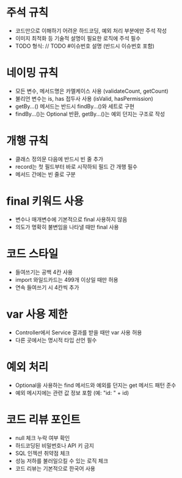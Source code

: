 # 주석 규칙
- 코드만으로 이해하기 어려운 하드코딩, 예외 처리 부분에만 주석 작성
- 이미지 최적화 등 기술적 설명이 필요한 로직에 주석 필수
- TODO 형식: // TODO #이슈번호 설명 (반드시 이슈번호 포함)

# 네이밍 규칙
- 모든 변수, 메서드명은 카멜케이스 사용 (validateCount, getCount)
- 불리언 변수는 is, has 접두사 사용 (isValid, hasPermission)
- getBy...() 메서드는 반드시 findBy...()와 세트로 구현
- findBy...()는 Optional 반환, getBy...()는 예외 던지는 구조로 작성

# 개행 규칙
- 클래스 정의문 다음에 반드시 빈 줄 추가
- record는 첫 필드부터 바로 시작하되 필드 간 개행 필수
- 메서드 간에는 빈 줄로 구분

# final 키워드 사용
- 변수나 매개변수에 기본적으로 final 사용하지 않음
- 의도가 명확히 불변임을 나타낼 때만 final 사용

# 코드 스타일
- 들여쓰기는 공백 4칸 사용
- import 와일드카드는 499개 이상일 때만 허용
- 연속 들여쓰기 시 4칸씩 추가

# var 사용 제한
- Controller에서 Service 결과를 받을 때만 var 사용 허용
- 다른 곳에서는 명시적 타입 선언 필수

# 예외 처리
- Optional을 사용하는 find 메서드와 예외를 던지는 get 메서드 패턴 준수
- 예외 메시지에는 관련 값 정보 포함 (예: "id: " + id)

# 코드 리뷰 포인트
- null 체크 누락 여부 확인
- 하드코딩된 비밀번호나 API 키 금지
- SQL 인젝션 취약점 체크
- 성능 저하를 불러일으킬 수 있는 로직 체크
- 코드 리뷰는 기본적으로 한국어 사용
